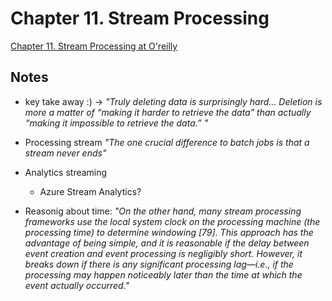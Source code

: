 # Chapter 11. Stream Processing

[Chapter 11. Stream Processing at O'reilly](https://learning.oreilly.com/library/view/designing-data-intensive-applications/9781491903063/ch11.html)

## Notes
- key take away :) ->
_"Truly deleting data is surprisingly hard... Deletion is more a matter of “making it harder to retrieve the data” than actually “making it impossible to retrieve the data.” "_

- Processing stream
_"The one crucial difference to batch jobs is that a stream never ends"_

- Analytics streaming
  - Azure Stream Analytics?

- Reasonig about time:
  _"On the other hand, many stream processing frameworks use the local system clock on the processing machine (the processing time) to determine windowing [79]. This approach has the advantage of being simple, and it is reasonable if the delay between event creation and event processing is negligibly short. However, it breaks down if there is any significant processing lag—i.e., if the processing may happen noticeably later than the time at which the event actually occurred."_